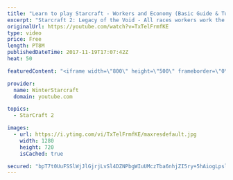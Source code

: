 ```yaml
---
title: "Learn to play Starcraft - Workers and Economy (Basic Guide & Tutorial)"
excerpt: "Starcraft 2: Legacy of the Void - All races workers work the same (mule notwithstanding!)  Wiki on mining: http://wiki.teamliquid.net/starcraft2/Mining_Minerals"
originalUrl: https://youtube.com/watch?v=TxTelFrmfKE
type: video
price: Free
length: PT8M
publishedDateTime: 2017-11-19T17:07:42Z
heat: 50

featuredContent: "<iframe width=\"800\" height=\"500\" frameborder=\"0\" src=\"https://www.youtube.com/embed/TxTelFrmfKE\" allow=\"accelerometer; autoplay; encrypted-media; gyroscope; picture-in-picture\" allowfullscreen></iframe>"

provider:
  name: WinterStarcraft
  domain: youtube.com

topics:
  - StarCraft 2

images:
  - url: https://i.ytimg.com/vi/TxTelFrmfKE/maxresdefault.jpg
    width: 1280
    height: 720
    isCached: true

secured: "bpT7t0UuFSSlWjJlGjrjLvSl4DZNPbgWIuUMczTba6nhjZI5ry+5hAiogLpslXZowAUaMfdw4/3e2H3IG9EPouQ0557zS/VYcAaTbXXOt+3mAcrLaf7fOzIWMCust57W/ESyMOhuhaotiQqYckve+l8ccII4DbhV2TOKHjQMySekAUarokp2nt5l/1dVjG8cFxCMhQFC5d5J1MPNmwYJSZucq+LqXqwv9rAMKc4PXrxwnxRj4h65ZjDWkL2y10PEw8Bi6qOEohmOeecAocIPQaw448mDfimCeEXQcNqZ6ifSpfd+6EvtmS1IJ3INVPZWVIfi8rrJq/gnFRwiXUlAyHx3c/MyfWCVP+k/MnbGdpHd27LTyPIxKBDvZwor5mhd90cUqLMBJd8hGgDKROyj0B5wASz7GFeraX7VJd9Qkow=;ZUZtpRGrMbTQ859NxfM5Mw=="
---
```


